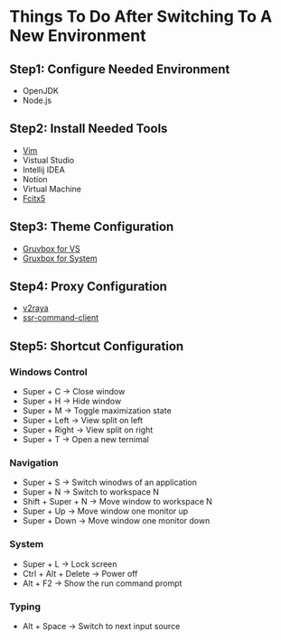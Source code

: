 # Things To Do After Switching To A New Environment

## Step1: Configure Needed Environment
* OpenJDK
* Node.js

## Step2: Install Needed Tools
* [Vim](https://github.com/ChenYi-qy/My-Vim-Config)
* Vistual Studio
* Intellij IDEA
* Notion
* Virtual Machine
* [Fcitx5](https://fcitx-im.org/wiki/Fcitx_5/zh-cn)


## Step3: Theme Configuration
* [Gruvbox for VS](https://github.com/sainnhe/gruvbox-material-vscode)
* [Gruxbox for System](https://github.com/TheGreatMcPain/gruvbox-material-gtk)

## Step4: Proxy Configuration
* [v2raya](https://github.com/v2rayA/v2rayA)
* [ssr-command-client](https://github.com/TyrantLucifer/ssr-command-client)

## Step5: Shortcut Configuration

### Windows Control
* Super + C -> Close window
* Super + H -> Hide window
* Super + M -> Toggle maximization state
* Super + Left -> View split on left
* Super + Right -> View split on right
* Super + T -> Open a new ternimal

### Navigation
* Super + S -> Switch winodws of an application
* Super + N -> Switch to workspace N
* Shift + Super + N -> Move window to workspace N
* Super + Up -> Move window one monitor up
* Super + Down -> Move window one monitor down


### System
* Super + L -> Lock screen
* Ctrl + Alt + Delete -> Power off
* Alt + F2 -> Show the run command prompt

### Typing
* Alt + Space -> Switch to next input source


